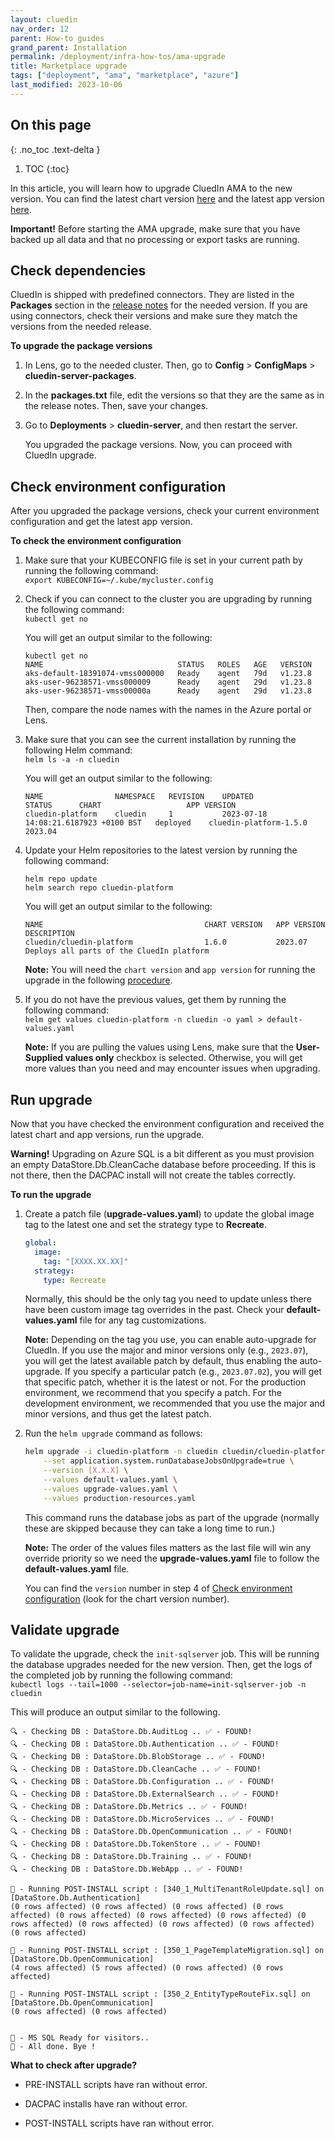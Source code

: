 ```yaml
---
layout: cluedin
nav_order: 12
parent: How-to guides
grand_parent: Installation
permalink: /deployment/infra-how-tos/ama-upgrade
title: Marketplace upgrade
tags: ["deployment", "ama", "marketplace", "azure"]
last_modified: 2023-10-06
---
```

## On this page
{: .no_toc .text-delta }
1. TOC
{:toc}

In this article, you will learn how to upgrade CluedIn AMA to the new version. You can find the latest chart version [here](https://github.com/CluedIn-io/Charts/releases) and the latest app version [here](https://cluedin-io.github.io/Releases/).

**Important!** Before starting the AMA upgrade, make sure that you have backed up all data and that no processing or export tasks are running.

## Check dependencies

CluedIn is shipped with predefined connectors. They are listed in the **Packages** section in the [release notes](https://cluedin-io.github.io/Releases/) for the needed version. If you are using connectors, check their versions and make sure they match the versions from the needed release.

**To upgrade the package versions**

1. In Lens, go to the needed cluster. Then, go to **Config** > **ConfigMaps** > **cluedin-server-packages**.

1. In the **packages.txt** file, edit the versions so that they are the same as in the release notes. Then, save your changes.

1. Go to **Deployments** > **cluedin-server**, and then restart the server.

    You upgraded the package versions. Now, you can proceed with CluedIn upgrade.

## Check environment configuration

After you upgraded the package versions, check your current environment configuration and get the latest app version.

**To check the environment configuration**

1. Make sure that your KUBECONFIG file is set in your current path by running the following command:  
`export KUBECONFIG=~/.kube/mycluster.config`

1. Check if you can connect to the cluster you are upgrading by running the following command:  
`kubectl get no`

    You will get an output similar to the following:
    
    ```
    kubectl get no
    NAME                              STATUS   ROLES   AGE   VERSION
    aks-default-18391074-vmss000000   Ready    agent   79d   v1.23.8
    aks-user-96238571-vmss000009      Ready    agent   29d   v1.23.8
    aks-user-96238571-vmss00000a      Ready    agent   29d   v1.23.8
    ```

    Then, compare the node names with the names in the Azure portal or Lens.

1. Make sure that you can see the current installation by running the following Helm command:  
`helm ls -a -n cluedin`

    You will get an output similar to the following:
    
    ```
    NAME                NAMESPACE   REVISION    UPDATED                                 STATUS      CHART                   APP VERSION
    cluedin-platform    cluedin     1           2023-07-18 14:08:21.6187923 +0100 BST   deployed    cluedin-platform-1.5.0  2023.04
    ```

1. Update your Helm repositories to the latest version by running the following command:

    ```
    helm repo update
    helm search repo cluedin-platform 
    ```

    You will get an output similar to the following:
    
    ```
    NAME                                    CHART VERSION   APP VERSION   DESCRIPTION
    cluedin/cluedin-platform                1.6.0           2023.07       Deploys all parts of the CluedIn platform 
    ```

    **Note:** You will need the `chart version` and `app version` for running the upgrade in the following [procedure](#run-upgrade).

1. If you do not have the previous values, get them by running the following command:  
`helm get values cluedin-platform -n cluedin -o yaml > default-values.yaml`

    **Note:** If you are pulling the values using Lens, make sure that the **User-Supplied values only** checkbox is selected. Otherwise, you will get more values than you need and may encounter issues when upgrading.
    
## Run upgrade

Now that you have checked the environment configuration and received the latest chart and app versions, run the upgrade.

**Warning!** Upgrading on Azure SQL is a bit different as you must provision an empty DataStore.Db.CleanCache database before proceeding. If this is not there, then the DACPAC install will not create the tables correctly.

**To run the upgrade**

1. Create a patch file (**upgrade-values.yaml**) to update the global image tag to the latest one and set the strategy type to **Recreate**.

    ```yaml
    global:
      image:
        tag: "[XXXX.XX.XX]"
      strategy:
        type: Recreate
    ```
    Normally, this should be the only tag you need to update unless there have been custom image tag overrides in the past. Check your **default-values.yaml** file for any tag customizations.

    **Note:** Depending on the tag you use, you can enable auto-upgrade for CluedIn. If you use the major and minor versions only (e.g., `2023.07`), you will get the latest available patch by default, thus enabling the auto-upgrade. If you specify a particular patch (e.g., `2023.07.02`), you will get that specific patch, whether it is the latest or not. For the production environment, we recommend that you specify a patch. For the development environment, we recommended that you use the major and minor versions, and thus get the latest patch.

1. Run the `helm upgrade` command as follows:
    
    ```bash
    helm upgrade -i cluedin-platform -n cluedin cluedin/cluedin-platform \
        --set application.system.runDatabaseJobsOnUpgrade=true \
        --version [X.X.X] \
        --values default-values.yaml \
        --values upgrade-values.yaml \
        --values production-resources.yaml
    ```

    This command runs the database jobs as part of the upgrade (normally these are skipped because they can take a long time to run.)

    **Note:** The order of the values files matters as the last file will win any override priority so we need the **upgrade-values.yaml** file to follow the **default-values.yaml** file.

    You can find the `version` number in step 4 of [Check environment configuration](#check-environment-configuration) (look for the chart version number).

## Validate upgrade

To validate the upgrade, check the `init-sqlserver` job. This will be running the database upgrades needed for the new version. Then, get the logs of the completed job by running the following command:  
`kubectl logs --tail=1000 --selector=job-name=init-sqlserver-job -n cluedin`

This will produce an output similar to the following.

```
🔍 - Checking DB : DataStore.Db.AuditLog .. ✅ - FOUND!
🔍 - Checking DB : DataStore.Db.Authentication .. ✅ - FOUND!
🔍 - Checking DB : DataStore.Db.BlobStorage .. ✅ - FOUND!
🔍 - Checking DB : DataStore.Db.CleanCache .. ✅ - FOUND!
🔍 - Checking DB : DataStore.Db.Configuration .. ✅ - FOUND!
🔍 - Checking DB : DataStore.Db.ExternalSearch .. ✅ - FOUND!
🔍 - Checking DB : DataStore.Db.Metrics .. ✅ - FOUND!
🔍 - Checking DB : DataStore.Db.MicroServices .. ✅ - FOUND!
🔍 - Checking DB : DataStore.Db.OpenCommunication .. ✅ - FOUND!
🔍 - Checking DB : DataStore.Db.TokenStore .. ✅ - FOUND!
🔍 - Checking DB : DataStore.Db.Training .. ✅ - FOUND!
🔍 - Checking DB : DataStore.Db.WebApp .. ✅ - FOUND!

🏃‍ - Running POST-INSTALL script : [340_1_MultiTenantRoleUpdate.sql] on [DataStore.Db.Authentication]
(0 rows affected) (0 rows affected) (0 rows affected) (0 rows affected) (0 rows affected) (0 rows affected) (0 rows affected) (0 rows affected) (0 rows affected) (0 rows affected) (0 rows affected) (0 rows affected)

🏃‍ - Running POST-INSTALL script : [350_1_PageTemplateMigration.sql] on [DataStore.Db.OpenCommunication]
(4 rows affected) (5 rows affected) (0 rows affected) (0 rows affected)

🏃‍ - Running POST-INSTALL script : [350_2_EntityTypeRouteFix.sql] on [DataStore.Db.OpenCommunication]
(0 rows affected) (0 rows affected)


🥇 - MS SQL Ready for visitors..
👋 - All done. Bye !
```

**What to check after upgrade?**

- PRE-INSTALL scripts have ran without error.

- DACPAC installs have ran without error.

- POST-INSTALL scripts have ran without error.